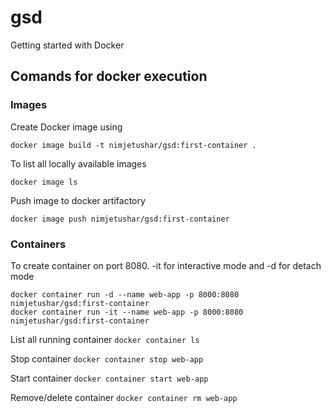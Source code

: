 # gsd
Getting started with Docker

## Comands for docker execution

### Images
Create Docker image using
```
docker image build -t nimjetushar/gsd:first-container .
```

To list all locally available images
```
docker image ls
```

Push image to docker artifactory
```
docker image push nimjetushar/gsd:first-container
```

### Containers
To create container on port 8080. -it for interactive mode and -d for detach mode
```
docker container run -d --name web-app -p 8000:8080 nimjetushar/gsd:first-container
docker container run -it --name web-app -p 8000:8080 nimjetushar/gsd:first-container
```

List all running container
`docker container ls`

Stop container
`docker container stop web-app`

Start container
`docker container start web-app`

Remove/delete container
`docker container rm web-app`


